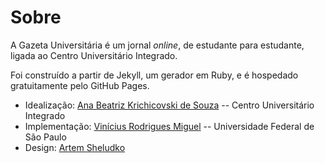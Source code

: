# Sobre

A Gazeta Universitária é um jornal *online*, de estudante para estudante, ligada ao Centro Universitário Integrado.

Foi construído a partir de Jekyll, um gerador em Ruby, e é hospedado gratuitamente pelo GitHub Pages.

  * Idealização: [Ana Beatriz Krichicovski de Souza](https://github.com/krichicovski) -- Centro Universitário Integrado
  * Implementação: [Vinícius Rodrigues Miguel](https://github.com/vrmiguel) -- Universidade Federal de São Paulo
  * Design: [Artem Sheludko](https://github.com/artemsheludko)
